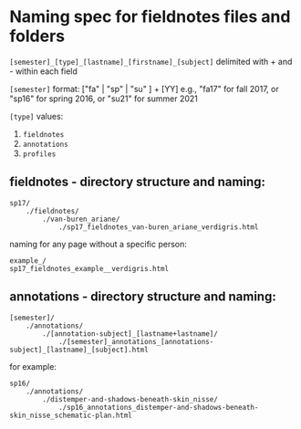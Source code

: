 # Naming spec for fieldnotes files and folders

`[semester]_[type]_[lastname]_[firstname]_[subject]`
delimited with + and - within each field

`[semester]` format:
\["fa" | "sp" | "su" ] + [YY]
e.g., "fa17" for fall 2017, or "sp16" for spring 2016, or "su21" for summer 2021

`[type]` values:
1) `fieldnotes`
2) `annotations`
3) `profiles`

## fieldnotes - directory structure and naming:

```
sp17/
	./fieldnotes/
		./van-buren_ariane/
			./sp17_fieldnotes_van-buren_ariane_verdigris.html
```

naming for any page without a specific person:
```
example_/
sp17_fieldnotes_example__verdigris.html
```

## annotations - directory structure and naming:
```
[semester]/
	./annotations/	
		./[annotation-subject]_[lastname+lastname]/
			./[semester]_annotations_[annotations-subject]_[lastname]_[subject].html
```

for example:
```
sp16/
	./annotations/	
		./distemper-and-shadows-beneath-skin_nisse/
			./sp16_annotations_distemper-and-shadows-beneath-skin_nisse_schematic-plan.html
```

